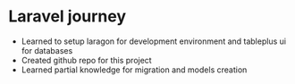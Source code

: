 # Laravel journey

- Learned to setup laragon for development environment and tableplus ui for databases
- Created github repo for this project
- Learned partial knowledge for migration and models creation